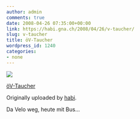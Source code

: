 ```yaml
---
author: admin
comments: true
date: 2008-04-26 07:35:00+00:00
link: https://habi.gna.ch/2008/04/26/v-taucher/
slug: v-taucher
title: öV-Taucher
wordpress_id: 1240
categories:
- none
---
```


[![](https://static.flickr.com/3282/2441840145_2e1039303d_m.jpg)](https://www.flickr.com/photos/habi/2441840145/)

[öV-Taucher](https://www.flickr.com/photos/habi/2441840145/)

Originally uploaded by [habi](https://www.flickr.com/people/habi/).

Da Velo weg, heute mit Bus...
